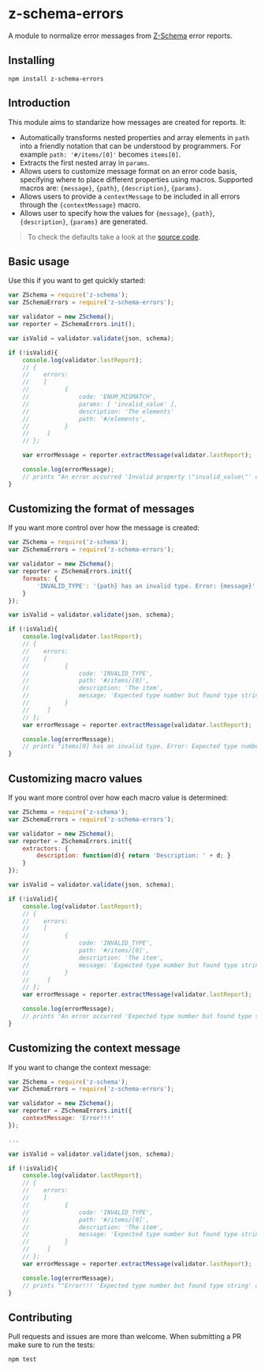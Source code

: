 z-schema-errors
========
A module to normalize error messages from [Z-Schema](https://github.com/zaggino/z-schema) error reports.

Installing
------------
```Shell
npm install z-schema-errors
```

Introduction
----------
This module aims to standarize how messages are created for reports. It:
* Automatically transforms nested properties and array elements in `path` into a friendly notation that can be understood by programmers. For example `path: '#/items/[0]'` becomes `items[0]`.
* Extracts the first nested array in `params`.
* Allows users to customize message format on an error code basis, specifying where to place different properties using macros. Supported macros are: `{message}`, `{path}`, `{description}`, `{params}`.
* Allows users to provide a `contextMessage` to be included in all errors through the `{contextMessage}` macro.
* Allows user to specify how the values for `{message}`, `{path}`, `{description}`, `{params}` are generated.

> To check the defaults take a look at the [source code](https://github.com/dschenkelman/z-schema-errors/blob/master/lib/index.js#L8-L30).

Basic usage
-----------
Use this if you want to get quickly started:
```javascript
var ZSchema = require('z-schema');
var ZSchemaErrors = require('z-schema-errors');

var validator = new ZSchema();
var reporter = ZSchemaErrors.init();

var isValid = validator.validate(json, schema);

if (!isValid){
    console.log(validator.lastReport);
    // {
    //    errors:
    //    [
    //          {
    //              code: 'ENUM_MISMATCH',
    //              params: [ 'invalid_value' ],
    //              description: 'The elements'
    //              path: '#/elements',
    //          }
    //     ]
    // };

    var errorMessage = reporter.extractMessage(validator.lastReport);

    console.log(errorMessage);
    // prints "An error occurred 'Invalid property \"invalid_value\"' on property elements (The elements)."
}
```

Customizing the format of messages
-----------------
If you want more control over how the message is created:
```javascript
var ZSchema = require('z-schema');
var ZSchemaErrors = require('z-schema-errors');

var validator = new ZSchema();
var reporter = ZSchemaErrors.init({
    formats: {
        'INVALID_TYPE': '{path} has an invalid type. Error: {message}'
    }
});

var isValid = validator.validate(json, schema);

if (!isValid){
    console.log(validator.lastReport);
    // {
    //    errors:
    //    [
    //          {
    //              code: 'INVALID_TYPE',
    //              path: '#/items/[0]',
    //              description: 'The item',
    //              message: 'Expected type number but found type string'
    //          }
    //     ]
    // };
    var errorMessage = reporter.extractMessage(validator.lastReport);

    console.log(errorMessage);
    // prints "items[0] has an invalid type. Error: Expected type number but found type string"
}
```

Customizing macro values
-----------------
If you want more control over how each macro value is determined:
```javascript
var ZSchema = require('z-schema');
var ZSchemaErrors = require('z-schema-errors');

var validator = new ZSchema();
var reporter = ZSchemaErrors.init({
    extractors: {
        description: function(d){ return 'Description: ' + d; }
    }
});

var isValid = validator.validate(json, schema);

if (!isValid){
    console.log(validator.lastReport);
    // {
    //    errors:
    //    [
    //          {
    //              code: 'INVALID_TYPE',
    //              path: '#/items/[0]',
    //              description: 'The item',
    //              message: 'Expected type number but found type string'
    //          }
    //     ]
    // };
    var errorMessage = reporter.extractMessage(validator.lastReport);

    console.log(errorMessage);
    // prints "An error occurred 'Expected type number but found type string' on property items[0] Description: The item."
}
```

Customizing the context message
-------------------
If you want to change the context message:
```javascript
var ZSchema = require('z-schema');
var ZSchemaErrors = require('z-schema-errors');

var validator = new ZSchema();
var reporter = ZSchemaErrors.init({
    contextMessage: 'Error!!!'
});

...

var isValid = validator.validate(json, schema);

if (!isValid){
    console.log(validator.lastReport);
    // {
    //    errors:
    //    [
    //          {
    //              code: 'INVALID_TYPE',
    //              path: '#/items/[0]',
    //              description: 'The item',
    //              message: 'Expected type number but found type string'
    //          }
    //     ]
    // };
    var errorMessage = reporter.extractMessage(validator.lastReport);

    console.log(errorMessage);
    // prints ""Error!!! 'Expected type number but found type string' on property items[0] (The item)."
}
```

Contributing
---------
Pull requests and issues are more than welcome. When submitting a PR make sure to run the tests:
``` Shell
npm test
```